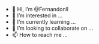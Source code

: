 - 👋 Hi, I’m @Fernandonll
- 👀 I’m interested in ...
- 🌱 I’m currently learning ...
- 💞️ I’m looking to collaborate on ...
- 📫 How to reach me ...

<!---
Fernandonll/Fernandonll is a ✨ special ✨ repository because its `README.md` (this file) appears on your GitHub profile.
You can click the Preview link to take a look at your changes.
--->
